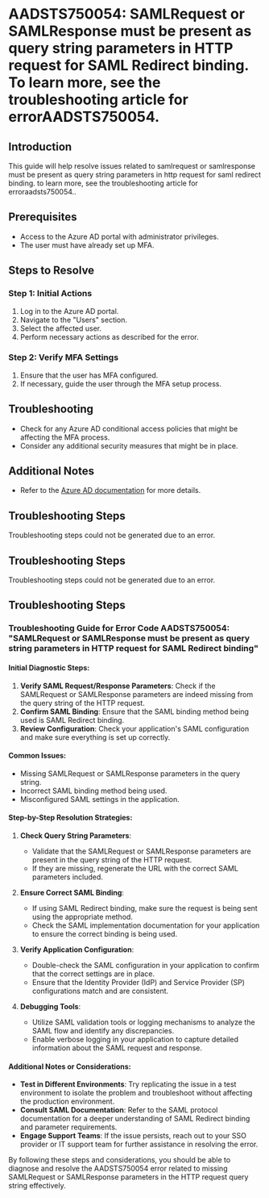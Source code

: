 # AADSTS750054: SAMLRequest or SAMLResponse must be present as query string parameters in HTTP request for SAML Redirect binding. To learn more, see the troubleshooting article for errorAADSTS750054.

## Introduction

This guide will help resolve issues related to samlrequest or samlresponse must
be present as query string parameters in http request for saml redirect binding.
to learn more, see the troubleshooting article for erroraadsts750054..

## Prerequisites

* Access to the Azure AD portal with administrator privileges.
* The user must have already set up MFA.

## Steps to Resolve

### Step 1: Initial Actions

1. Log in to the Azure AD portal.
2. Navigate to the "Users" section.
3. Select the affected user.
4. Perform necessary actions as described for the error.

### Step 2: Verify MFA Settings

1. Ensure that the user has MFA configured.
2. If necessary, guide the user through the MFA setup process.

## Troubleshooting

* Check for any Azure AD conditional access policies that might be affecting the
  MFA process.
* Consider any additional security measures that might be in place.

## Additional Notes

* Refer to the
  [Azure AD documentation](https://learn.microsoft.com/en-us/azure/active-directory/)
  for more details.

## Troubleshooting Steps

Troubleshooting steps could not be generated due to an error.

## Troubleshooting Steps

Troubleshooting steps could not be generated due to an error.

## Troubleshooting Steps

### Troubleshooting Guide for Error Code AADSTS750054: "SAMLRequest or SAMLResponse must be present as query string parameters in HTTP request for SAML Redirect binding"

#### Initial Diagnostic Steps:

1. **Verify SAML Request/Response Parameters**: Check if the SAMLRequest or
   SAMLResponse parameters are indeed missing from the query string of the HTTP
   request.
2. **Confirm SAML Binding**: Ensure that the SAML binding method being used is
   SAML Redirect binding.
3. **Review Configuration**: Check your application's SAML configuration and
   make sure everything is set up correctly.

#### Common Issues:

* Missing SAMLRequest or SAMLResponse parameters in the query string.
* Incorrect SAML binding method being used.
* Misconfigured SAML settings in the application.

#### Step-by-Step Resolution Strategies:

1. **Check Query String Parameters**:

   * Validate that the SAMLRequest or SAMLResponse parameters are present in the
     query string of the HTTP request.
   * If they are missing, regenerate the URL with the correct SAML parameters
     included.

2. **Ensure Correct SAML Binding**:

   * If using SAML Redirect binding, make sure the request is being sent using
     the appropriate method.
   * Check the SAML implementation documentation for your application to ensure
     the correct binding is being used.

3. **Verify Application Configuration**:

   * Double-check the SAML configuration in your application to confirm that the
     correct settings are in place.
   * Ensure that the Identity Provider (IdP) and Service Provider (SP)
     configurations match and are consistent.

4. **Debugging Tools**:
   * Utilize SAML validation tools or logging mechanisms to analyze the SAML
     flow and identify any discrepancies.
   * Enable verbose logging in your application to capture detailed information
     about the SAML request and response.

#### Additional Notes or Considerations:

* **Test in Different Environments**: Try replicating the issue in a test
  environment to isolate the problem and troubleshoot without affecting the
  production environment.
* **Consult SAML Documentation**: Refer to the SAML protocol documentation for a
  deeper understanding of SAML Redirect binding and parameter requirements.
* **Engage Support Teams**: If the issue persists, reach out to your SSO
  provider or IT support team for further assistance in resolving the error.

By following these steps and considerations, you should be able to diagnose and
resolve the AADSTS750054 error related to missing SAMLRequest or SAMLResponse
parameters in the HTTP request query string effectively.
